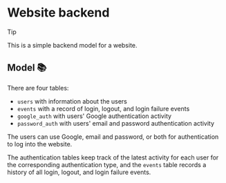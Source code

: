 # Website backend

> [!TIP]
>
> This is a simple backend model for a website.

## Model 📚

There are four tables:

- `users` with information about the users
- `events` with a record of login, logout, and login failure events
- `google_auth` with users' Google authentication activity
- `password_auth` with users' email and password authentication activity

The users can use Google, email and password, or both for authentication to log into the website.

The authentication tables keep track of the latest activity for each user for the corresponding authentication type, and the `events` table records a history of all login, logout, and login failure events.
